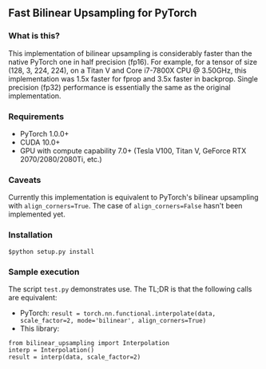## Fast Bilinear Upsampling for PyTorch

### What is this?

This implementation of bilinear upsampling is considerably faster than the native PyTorch one in half precision (fp16). For example, for a tensor of size (128, 3, 224, 224), on a Titan V and Core i7-7800X CPU @ 3.50GHz, this implementation was 1.5x faster for fprop and 3.5x faster in backprop. Single precision (fp32) performance is essentially the same as the original implementation.

### Requirements
* PyTorch 1.0.0+
* CUDA 10.0+
* GPU with compute capability 7.0+ (Tesla V100, Titan V, GeForce RTX 2070/2080/2080Ti, etc.)

### Caveats

Currently this implementation is equivalent to PyTorch's bilinear upsampling with `align_corners=True`. The case of `align_corners=False` hasn't been implemented yet.

### Installation

`$python setup.py install`

### Sample execution

The script `test.py` demonstrates use. The TL;DR is that the following calls are equivalent:
* PyTorch: 
```result = torch.nn.functional.interpolate(data, scale_factor=2, mode='bilinear', align_corners=True)```
* This library: 
```
from bilinear_upsampling import Interpolation
interp = Interpolation()
result = interp(data, scale_factor=2)
```
